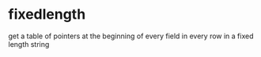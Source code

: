 # fixedlength
get a table of pointers at the beginning of every field in every row in a fixed length string
